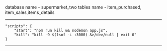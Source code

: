 database name - supermarket_two
tables name - item_purchased, item_sales,items_details


----------
    "scripts": {
        "start": "npm run kill && nodemon app.js",
        "kill": "kill -9 $(lsof -i :3000) &>/dev/null | exit 0"
    }
----------